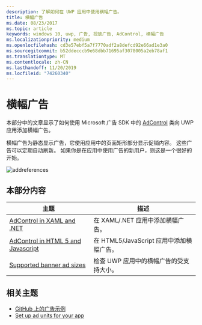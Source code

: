 ```yaml
---
description: 了解如何在 UWP 应用中使用横幅广告。
title: 横幅广告
ms.date: 08/23/2017
ms.topic: article
keywords: windows 10, uwp, 广告, 投放广告, AdControl, 横幅广告
ms.localizationpriority: medium
ms.openlocfilehash: cd3e57ebf5a7f7770adf2a8defcd92e66ad1e3a0
ms.sourcegitcommit: b52ddecccb9e68dbb71695af3078005a2eb78af1
ms.translationtype: MT
ms.contentlocale: zh-CN
ms.lasthandoff: 11/20/2019
ms.locfileid: "74260340"
---
```

# <a name="banner-ads"></a>横幅广告

本部分中的文章显示了如何使用 Microsoft 广告 SDK 中的 [AdControl](https://docs.microsoft.com/uwp/api/microsoft.advertising.winrt.ui.adcontrol) 类向 UWP 应用添加横幅广告。

横幅广告为静态显示广告，它使用应用中的页面矩形部分显示促销内容。 这些广告可以定期自动刷新。 如果你是在应用中使用广告的新用户，则这是一个很好的开始。

![addreferences](images/banner-ad.png)

## <a name="in-this-section"></a>本部分内容

|  主题    | 描述 |               
|----------|-------|
| [AdControl in XAML and .NET](adcontrol-in-xaml-and--net.md)     | 在 XAML/.NET 应用中添加横幅广告。        |
| [AdControl in HTML 5 and Javascript](adcontrol-in-html-5-and-javascript.md)     | 在 HTML5/JavaScript 应用中添加横幅广告。        |
| [Supported banner ad sizes](supported-ad-sizes-for-banner-ads.md)    |  检查 UWP 应用中的横幅广告的受支持大小。        |


## <a name="related-topics"></a>相关主题

* [GitHub 上的广告示例](https://github.com/Microsoft/Windows-universal-samples/tree/master/Samples/Advertising)
* [Set up ad units for your app](set-up-ad-units-in-your-app.md)
